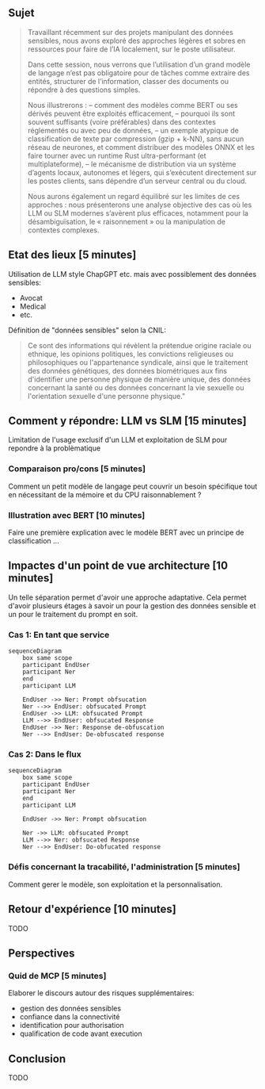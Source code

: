 ## Sujet

> Travaillant récemment sur des projets manipulant des données sensibles, nous avons exploré des approches légères et
> sobres en ressources pour faire de l’IA localement, sur le poste utilisateur.
>
> Dans cette session, nous verrons que l’utilisation d’un grand modèle de langage n’est pas obligatoire pour de tâches
> comme extraire des entités, structurer de l’information, classer des documents ou répondre à des questions simples.
> 
> Nous illustrerons :
> – comment des modèles comme BERT ou ses dérivés peuvent être exploités efficacement,
> – pourquoi ils sont souvent suffisants (voire préférables) dans des contextes réglementés ou avec peu de données,
> – un exemple atypique de classification de texte par compression (gzip + k-NN), sans aucun réseau de neurones, et
> comment distribuer des modèles ONNX et les faire tourner avec un runtime Rust ultra-performant (et multiplateforme),
> – le mécanisme de distribution via un système d’agents locaux, autonomes et légers, qui s’exécutent directement sur
> les postes clients, sans dépendre d’un serveur central ou du cloud.
>
> Nous aurons également un regard équilibré sur les limites de ces approches : nous présenterons une analyse objective
> des cas où les LLM ou SLM modernes s’avèrent plus efficaces, notamment pour la désambiguïsation, le « raisonnement »
> ou la manipulation de contextes complexes.

## Etat des lieux [5 minutes]

Utilisation de LLM style ChapGPT etc. mais avec possiblement des données sensibles:
- Avocat
- Medical
- etc.

Définition de "données sensibles" selon la CNIL:
> Ce sont des informations qui révèlent la prétendue origine raciale ou ethnique, les opinions politiques,
> les convictions religieuses ou philosophiques ou l'appartenance syndicale, ainsi que le traitement des données
> génétiques, des données biométriques aux fins d'identifier une personne physique de manière unique, des données
> concernant la santé ou des données concernant la vie sexuelle ou l'orientation sexuelle d'une personne physique."

## Comment y répondre: LLM vs SLM [15 minutes]

Limitation de l'usage exclusif d'un LLM et exploitation de SLM pour repondre à la problèmatique

### Comparaison pro/cons [5 minutes]

Comment un petit modèle de langage peut couvrir un besoin spécifique tout en nécessitant de la mémoire et du CPU 
raisonnablement ? 

### Illustration avec BERT [10 minutes]

Faire une première explication avec le modèle BERT avec un principe de classification ...

## Impactes d'un point de vue architecture [10 minutes]

Un telle séparation permet d'avoir une approche adaptative. Cela permet d'avoir plusieurs étages à savoir un pour 
la gestion des données sensible et un pour le traitement du prompt en soit.

### Cas 1: En tant que service

```mermaid
sequenceDiagram
    box same scope
    participant EndUser
    participant Ner
    end
    participant LLM

    EndUser ->> Ner: Prompt obfsucation
    Ner -->> EndUser: obfsucated Prompt
    EndUser ->> LLM: obfsucated Prompt
    LLM -->> EndUser: obfsucated Response
    EndUser ->> Ner: Response de-obfuscation
    Ner -->> EndUser: De-obfuscated response
```

### Cas 2: Dans le flux

```mermaid
sequenceDiagram
    box same scope
    participant EndUser
    participant Ner
    end
    participant LLM

    EndUser ->> Ner: Prompt obfsucation

    Ner ->> LLM: obfsucated Prompt
    LLM -->> Ner: obfsucated Response
    Ner -->> EndUser: Do-obfucated response
```

### Défis concernant la tracabilité, l'administration [5 minutes]

Comment gerer le modèle, son exploitation et la personnalisation.

## Retour d'expérience [10 minutes]

TODO

## Perspectives

### Quid de MCP [5 minutes]

Elaborer le discours autour des risques supplémentaires:
- gestion des données sensibles
- confiance dans la connectivité
- identification pour authorisation
- qualification de code avant execution

## Conclusion

TODO



